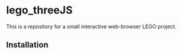 # lego_threeJS
This is a repository for a small interactive web-browser LEGO project.


## Installation

